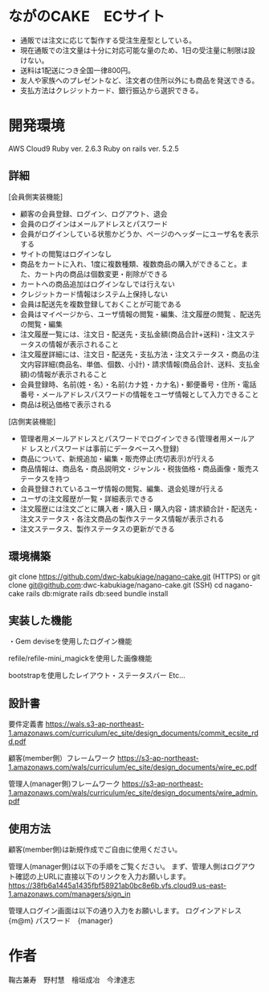 # ながのCAKE　ECサイト

- 通販では注文に応じて製作する受注生産型としている。
- 現在通販での注文量は十分に対応可能な量のため、1日の受注量に制限は設けない。
- 送料は1配送につき全国一律800円。  
- 友人や家族へのプレゼントなど、注文者の住所以外にも商品を発送できる。  
- 支払方法はクレジットカード、銀行振込から選択できる。

# 開発環境

AWS Cloud9
Ruby ver. 2.6.3
Ruby on rails ver. 5.2.5

## 詳細

[会員側実装機能]
- 顧客の会員登録、ログイン、ログアウト、退会
- 会員のログインはメールアドレスとパスワード
- 会員がログインしている状態かどうか、ページのヘッダーにユーザ名を表示する
- サイトの閲覧はログインなし
- 商品をカートに入れ、1度に複数種類、複数商品の購入ができること。また、カート内の商品は個数変更・削除ができる
- カートへの商品追加はログインなしでは行えない
- クレジットカード情報はシステム上保持しない
- 会員は配送先を複数登録しておくことが可能である
- 会員はマイページから、ユーザ情報の閲覧・編集、注文履歴の閲覧 、配送先の閲覧・編集
- 注文履歴一覧には、注文日・配送先・支払金額(商品合計+送料)・注文ステータスの情報が表示されること 
- 注文履歴詳細には、注文日・配送先・支払方法・注文ステータス・商品の注文内容詳細(商品名、単価、個数、小計)・請求情報(商品合計、送料、支払金額)の情報が表示されること 
- 会員登録時、名前(姓・名）・名前(カナ姓・カナ名)・郵便番号・住所・電話番号・メールアドレスパスワードの情報をユーザ情報として入力できること 
- 商品は税込価格で表示される
   
[店側実装機能]
- 管理者用メールアドレスとパスワードでログインできる(管理者用メールアド レスとパスワードは事前にデータベースへ登録)
- 商品について、新規追加・編集・販売停止(売切表示)が行える
- 商品情報は、商品名・商品説明文・ジャンル・税抜価格・商品画像・販売ステータスを持つ
- 会員登録されているユーザ情報の閲覧、編集、退会処理が行える
- ユーザの注文履歴が一覧・詳細表示できる
- 注文履歴には注文ごとに購入者・購入日・購入内容・請求額合計・配送先・注文ステータス・各注文商品の製作ステータス情報が表示される
- 注文ステータス、製作ステータスの更新ができる
    
## 環境構築

  git clone https://github.com/dwc-kabukiage/nagano-cake.git (HTTPS)
  or
  git clone git@github.com:dwc-kabukiage/nagano-cake.git (SSH)
  cd nagano-cake
  rails db:migrate
  rails db:seed
  bundle install


## 実装した機能
・Gem 
deviseを使用したログイン機能

refile/refile-mini_magickを使用した画像機能

bootstrapを使用したレイアウト・ステータスバー
Etc...

## 設計書

要件定義書
 https://wals.s3-ap-northeast-1.amazonaws.com/curriculum/ec_site/design_documents/commit_ecsite_rdd.pdf

顧客(member側）フレームワーク
https://s3-ap-northeast-1.amazonaws.com/wals/curriculum/ec_site/design_documents/wire_ec.pdf

管理人(manager側)フレームワーク
https://s3-ap-northeast-1.amazonaws.com/wals/curriculum/ec_site/design_documents/wire_admin.pdf

## 使用方法

顧客(member側)は新規作成でご自由に使用ください。

管理人(manager側)は以下の手順をご覧ください。
まず、管理人側はログアウト確認の上URLに直接以下のリンクを入力お願いします。
https://38fb6a1445a1435fbf58921ab0bc8e6b.vfs.cloud9.us-east-1.amazonaws.com/managers/sign_in

管理人ログイン画面は以下の通り入力をお願いします。
ログインアドレス　{m@m}
パスワード　{manager}


# 作者
鞠古兼寿　野村慧　檜垣成冶　今津達志

